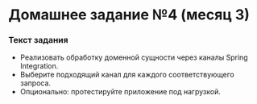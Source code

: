 # Домашнее задание №4 (месяц 3)

### Текст задания
* Реализовать обработку доменной сущности через каналы Spring Integration.
* Выберите подходящий канал для каждого соответствующего запроса.
* Опционально: протестируйте приложение под нагрузкой.
